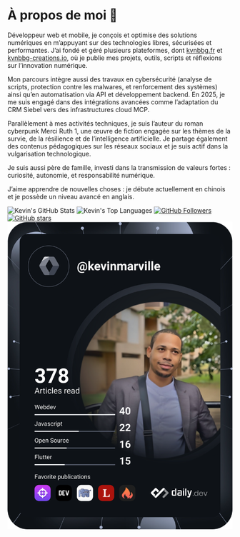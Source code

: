 # À propos de moi 🤝

Développeur web et mobile, je conçois et optimise des solutions numériques en m’appuyant sur des technologies libres, sécurisées et performantes. J’ai fondé et géré plusieurs plateformes, dont [kvnbbg.fr](https://kvnbbg.fr) et [kvnbbg-creations.io](https://kvnbbg-creations.io), où je publie mes projets, outils, scripts et réflexions sur l’innovation numérique.

Mon parcours intègre aussi des travaux en cybersécurité (analyse de scripts, protection contre les malwares, et renforcement des systèmes) ainsi qu’en automatisation via API et développement backend. En 2025, je me suis engagé dans des intégrations avancées comme l’adaptation du CRM Siebel vers des infrastructures cloud MCP.

Parallèlement à mes activités techniques, je suis l’auteur du roman cyberpunk Merci Ruth 1, une œuvre de fiction engagée sur les thèmes de la survie, de la résilience et de l’intelligence artificielle. Je partage également des contenus pédagogiques sur les réseaux sociaux et je suis actif dans la vulgarisation technologique.

Je suis aussi père de famille, investi dans la transmission de valeurs fortes : curiosité, autonomie, et responsabilité numérique.

J’aime apprendre de nouvelles choses : je débute actuellement en chinois et je possède un niveau avancé en anglais.

![Kevin's GitHub Stats](https://github-readme-stats.vercel.app/api?username=kvnbbg&show_icons=true&theme=radical)
![Kevin's Top Languages](https://github-readme-stats.vercel.app/api/top-langs/?username=kvnbbg&layout=compact)
[![GitHub Followers](https://img.shields.io/github/followers/kvnbbg?label=Follow&style=social)](https://github.com/kvnbbg)
[![GitHub stars](https://img.shields.io/github/stars/kvnbbg)](https://github.com/kvnbbg/stargazers)
[![Kevin's Dev Card](https://github.com/Kvnbbg/kvnbbg/blob/main/devcard.svg)](https://app.daily.dev/kevinmarville)




